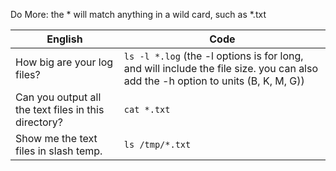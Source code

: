 
Do More: the * will match anything in a wild card, such as *.txt

 English | Code
 --- | ---
 How big are your log files? | `ls -l *.log` (the -l options is for long, and will include the file size. you can also add the -h option to units (B, K, M, G))
 Can you output all the text files in this directory? | `cat *.txt`
 Show me the text files in slash temp. | `ls /tmp/*.txt`
